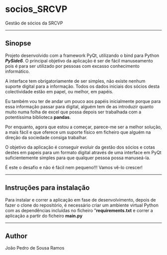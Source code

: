 # socios_SRCVP
Gestão de sócios da SRCVP

---

## Sinopse

Projeto desenvolvido com a framework PyQt, utilizando o bind para Python ***PySide6***. O principal objetivo da aplicação é ser de fácil manuseamento pois é para ser utilizado por pessoas com excasso conhecimento informático.

A interface tem obrigatoriamente de ser simples, não existe nenhum suporte digital para a informação. Todos os dados iniciais dos sócios desta colectividade estão em papel, ou melhor, em papéis.

Eu também vou ter de andar um pouco aos papéis inicialmente porque para essa informação passar para digital, alguém tem de as introduzir quanto muito numa folha de excel que possa depois ser trabalhada com a potentíssima biblioteca **pandas**.

Por enquanto, agora que estou a começar, parece-me ser a melhor solução, a mais fácil e que oferece um suporte físico em ficheiro que alguém na direção da sociedade consiga trabalhar.

O objetivo da aplicação é conseguir evoluir da gestão dos sócios e cotas destes em papeis para um formato digital através de uma interface em PyQt suficientemente simples para que qualquer pessoa possa manuseá-la.

É este o desafio e não é fácil nem pequeno!!! Vamos vê-lo crescer!


---

## Instruções para instalação

Para instalar e correr a aplicação em fase de desenvolvimento, depois de fazer o clone do repositório, é necessário criar um ambiente virtual Python com as dependências incluídas no ficheiro "**requirements.txt** e correr a aplicação a partir do ficheiro **main.py**


---

## Author

João Pedro de Sousa Ramos